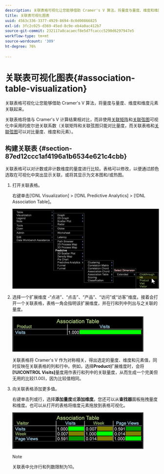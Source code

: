 ```yaml
---
description: 关联表格可视化让您能够借助 Cramer's V 算法，将量度与量度、维度和维度元素关联起来。
title: 关联表可视化图表
uuid: 4563c336-3377-4929-8694-8c0d00866825
exl-id: 3fc2c025-d369-45ed-8c9e-eb4a0ac412b7
source-git-commit: 232117a8cacaecf8e5d7fcaccc5290d6297947e5
workflow-type: tm+mt
source-wordcount: '309'
ht-degree: 76%

---
```


# 关联表可视化图表{#association-table-visualization}

关联表格可视化让您能够借助 Cramer&#39;s V 算法，将量度与量度、维度和维度元素关联起来。

关联表格将值与 Cramer&#39;s V 计算结果相对比，而非使用[关联矩阵](https://experienceleague.adobe.com/docs/data-workbench/using/client/analysis-visualizations/correlation-analysis/c-correlation-analysis.html)和[关联弦图](https://experienceleague.adobe.com/docs/data-workbench/using/client/analysis-visualizations/c-chord-visualization.html)可视化中采用的皮尔逊关联系数（关联矩阵和关联弦图只能对比量度，而关联表格和[关联弦图](../../../home/c-get-started/c-analysis-vis/associations-chord.md#concept-51d0bda998474dd5946cc2a9b8393445)可以对比量度、维度和元素）。

## 构建关联表 {#section-87ed12ccc1af4196a1b6534e621c4cbb}

关联表格可以对计数或非计数维度的量度进行比较。表格可以修改，以便通过颜色选取在可视化中突出显示关联，或将其显示为文本图和/或热图。

1. 打开关联表格。

   右键单击[!DNL Visualization] > [!DNL Predictive Analytics] > [!DNL Association Table]。

   ![](assets/association_table.png)

1. 选择一个扩展维度 -“点进”、“点击”、“产品”、“访问”或“访客”维度。接着会打开一个关联表格，表格一角会指明该扩展维度，并在行和列中列出与之关联的量度。

   ![](assets/association_table1.png)

   关联表格将 Cramer&#39;s V 作为对称相关，得出选定的量度、维度和元素值，同时反映在关联表格的列和行中。例如，选择&#x200B;**Product**&#x200B;扩展维度时，会将&#x200B;**[!UICONTROL Visits]**&#x200B;量度用作表行和列中的关联量度，从而生成一个完美但无用的比较(1.00)，因为比较值相同。

1. 向关联表格添加更多值。

   右键单击列或行，选择&#x200B;**添加量度**&#x200B;或&#x200B;**添加维度**。您还可以从&#x200B;**查找器**&#x200B;面板拖拽量度和维度。也可以从打开的表格将维度元素拖放到表格可视化。

   ![](assets/association_table2.png)

   >[!NOTE]
   >
   >关联表中允许行和列数限制为10。
